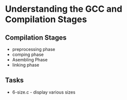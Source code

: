 # Understanding the GCC and Compilation Stages

## Compilation Stages
* preprocessing phase
* comping phase
* Asembling Phase
* linking phase

## Tasks

* 6-size.c - display various sizes
